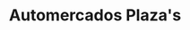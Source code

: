 ---
title: "Automercados Plaza's"
url: /caracas/automercados-plazas-av-los-proceres/
shop: supermercado
---